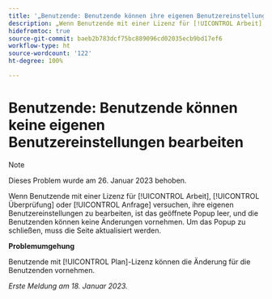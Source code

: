 ```yaml
---
title: '„Benutzende: Benutzende können ihre eigenen Benutzereinstellungen nicht bearbeiten“'
description: „Wenn Benutzende mit einer Lizenz für [!UICONTROL Arbeit], [!UICONTROL Überprüfung] oder [!UICONTROL Anfrage] versuchen, ihre eigenen Benutzereinstellungen zu bearbeiten, ist das geöffnete Popup leer, und die Benutzenden können keine Änderungen vornehmen. Um das Popup zu schließen, muss die Seite aktualisiert werden.“
hidefromtoc: true
source-git-commit: baeb2b783dcf75bc889096cd02035ecb9bd17ef6
workflow-type: ht
source-wordcount: '122'
ht-degree: 100%

---
```



# Benutzende: Benutzende können keine eigenen Benutzereinstellungen bearbeiten

>[!NOTE]
>
>Dieses Problem wurde am 26. Januar 2023 behoben.

Wenn Benutzende mit einer Lizenz für [!UICONTROL Arbeit], [!UICONTROL Überprüfung] oder [!UICONTROL Anfrage] versuchen, ihre eigenen Benutzereinstellungen zu bearbeiten, ist das geöffnete Popup leer, und die Benutzenden können keine Änderungen vornehmen. Um das Popup zu schließen, muss die Seite aktualisiert werden.

**Problemumgehung**

Benutzende mit [!UICONTROL Plan]-Lizenz können die Änderung für die Benutzenden vornehmen.

_Erste Meldung am 18. Januar 2023._

